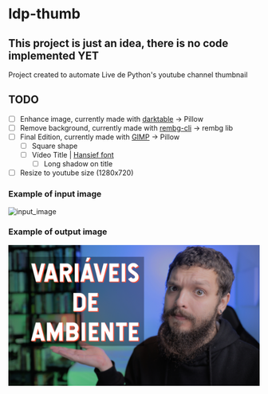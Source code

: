 # ldp-thumb

## This project is just an idea, there is **no code implemented YET**

Project created to automate Live de Python's youtube channel thumbnail

## TODO

- [ ] Enhance image, currently made with [darktable](https://www.darktable.org/) -> Pillow
- [ ] Remove background, currently made with [rembg-cli]((https://pypi.org/project/rembg/)) -> rembg lib
- [ ] Final Edition, currently made with [GIMP](https://www.gimp.org/) -> Pillow
  - [ ] Square shape
  - [ ] Vídeo Title | [Hansief font](https://www.dafont.com/hansief.font)
    - [ ] Long shadow on title
- [ ] Resize to youtube size (1280x720)

### Example of input image

![input_image](./images/input.JPG)

### Example of output image

![output_image](./images/output.png)
